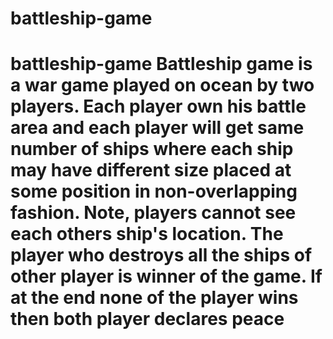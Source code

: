 # battleship-game
# battleship-game Battleship game is a war game played on ocean by two players.  Each player own his battle area and each player will get same number of ships where each ship may have different size placed at  some position in non-overlapping fashion. Note, players cannot see each others ship's location.  The player who destroys all the ships of other player is winner of the game. If at the end none of the player wins then both player declares peace
